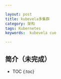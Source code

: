 ```yaml
---

layout: post
title: kubevela多集群
category: 架构
tags: Kubernetes
keywords:  kubevela cue

---
```


## 简介（未完成）

* TOC
{:toc}

